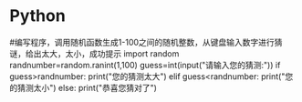 # Python
#编写程序，调用随机函数生成1-100之间的随机整数，从键盘输入数字进行猜谜，给出太大，太小，成功提示
import random
randnumber=random.ranint(1,100)
guess=int(input("请输入您的猜测:"))
if guess>randnumber:
    print("您的猜测太大")
elif guess<randnumber:
    print("您的猜测太小")
else:
    print("恭喜您猜对了")
